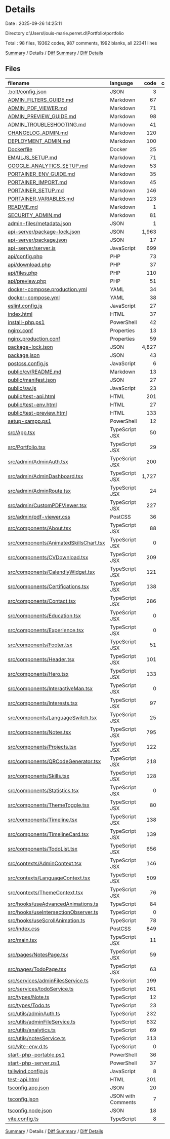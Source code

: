 # Details

Date : 2025-09-26 14:25:11

Directory c:\\Users\\louis-marie.perret.d\\Portfolio\\portfolio

Total : 98 files,  19362 codes, 987 comments, 1992 blanks, all 22341 lines

[Summary](results.md) / Details / [Diff Summary](diff.md) / [Diff Details](diff-details.md)

## Files
| filename | language | code | comment | blank | total |
| :--- | :--- | ---: | ---: | ---: | ---: |
| [.bolt/config.json](/.bolt/config.json) | JSON | 3 | 0 | 1 | 4 |
| [ADMIN\_FILTERS\_GUIDE.md](/ADMIN_FILTERS_GUIDE.md) | Markdown | 67 | 0 | 22 | 89 |
| [ADMIN\_PDF\_VIEWER.md](/ADMIN_PDF_VIEWER.md) | Markdown | 71 | 0 | 24 | 95 |
| [ADMIN\_PREVIEW\_GUIDE.md](/ADMIN_PREVIEW_GUIDE.md) | Markdown | 98 | 0 | 30 | 128 |
| [ADMIN\_TROUBLESHOOTING.md](/ADMIN_TROUBLESHOOTING.md) | Markdown | 41 | 0 | 17 | 58 |
| [CHANGELOG\_ADMIN.md](/CHANGELOG_ADMIN.md) | Markdown | 120 | 0 | 33 | 153 |
| [DEPLOYMENT\_ADMIN.md](/DEPLOYMENT_ADMIN.md) | Markdown | 100 | 0 | 46 | 146 |
| [Dockerfile](/Dockerfile) | Docker | 25 | 4 | 5 | 34 |
| [EMAILJS\_SETUP.md](/EMAILJS_SETUP.md) | Markdown | 71 | 0 | 23 | 94 |
| [GOOGLE\_ANALYTICS\_SETUP.md](/GOOGLE_ANALYTICS_SETUP.md) | Markdown | 53 | 0 | 23 | 76 |
| [PORTAINER\_ENV\_GUIDE.md](/PORTAINER_ENV_GUIDE.md) | Markdown | 35 | 0 | 15 | 50 |
| [PORTAINER\_IMPORT.md](/PORTAINER_IMPORT.md) | Markdown | 45 | 0 | 17 | 62 |
| [PORTAINER\_SETUP.md](/PORTAINER_SETUP.md) | Markdown | 146 | 0 | 60 | 206 |
| [PORTAINER\_VARIABLES.md](/PORTAINER_VARIABLES.md) | Markdown | 123 | 0 | 36 | 159 |
| [README.md](/README.md) | Markdown | 1 | 0 | 1 | 2 |
| [SECURITY\_ADMIN.md](/SECURITY_ADMIN.md) | Markdown | 81 | 0 | 33 | 114 |
| [admin-files/metadata.json](/admin-files/metadata.json) | JSON | 1 | 0 | 0 | 1 |
| [api-server/package-lock.json](/api-server/package-lock.json) | JSON | 1,963 | 0 | 1 | 1,964 |
| [api-server/package.json](/api-server/package.json) | JSON | 17 | 0 | 1 | 18 |
| [api-server/server.js](/api-server/server.js) | JavaScript | 699 | 62 | 159 | 920 |
| [api/config.php](/api/config.php) | PHP | 73 | 29 | 17 | 119 |
| [api/download.php](/api/download.php) | PHP | 37 | 7 | 10 | 54 |
| [api/files.php](/api/files.php) | PHP | 110 | 24 | 29 | 163 |
| [api/preview.php](/api/preview.php) | PHP | 51 | 9 | 11 | 71 |
| [docker-compose.production.yml](/docker-compose.production.yml) | YAML | 34 | 3 | 2 | 39 |
| [docker-compose.yml](/docker-compose.yml) | YAML | 38 | 4 | 3 | 45 |
| [eslint.config.js](/eslint.config.js) | JavaScript | 27 | 0 | 2 | 29 |
| [index.html](/index.html) | HTML | 37 | 3 | 3 | 43 |
| [install-php.ps1](/install-php.ps1) | PowerShell | 42 | 8 | 12 | 62 |
| [nginx.conf](/nginx.conf) | Properties | 13 | 0 | 4 | 17 |
| [nginx.production.conf](/nginx.production.conf) | Properties | 59 | 10 | 12 | 81 |
| [package-lock.json](/package-lock.json) | JSON | 4,827 | 0 | 1 | 4,828 |
| [package.json](/package.json) | JSON | 43 | 0 | 1 | 44 |
| [postcss.config.js](/postcss.config.js) | JavaScript | 6 | 0 | 1 | 7 |
| [public/cv/README.md](/public/cv/README.md) | Markdown | 13 | 0 | 6 | 19 |
| [public/manifest.json](/public/manifest.json) | JSON | 27 | 0 | 1 | 28 |
| [public/sw.js](/public/sw.js) | JavaScript | 23 | 1 | 3 | 27 |
| [public/test-api.html](/public/test-api.html) | HTML | 201 | 0 | 26 | 227 |
| [public/test-env.html](/public/test-env.html) | HTML | 27 | 0 | 2 | 29 |
| [public/test-preview.html](/public/test-preview.html) | HTML | 133 | 1 | 17 | 151 |
| [setup-xampp.ps1](/setup-xampp.ps1) | PowerShell | 12 | 2 | 1 | 15 |
| [src/App.tsx](/src/App.tsx) | TypeScript JSX | 50 | 5 | 6 | 61 |
| [src/Portfolio.tsx](/src/Portfolio.tsx) | TypeScript JSX | 29 | 0 | 2 | 31 |
| [src/admin/AdminAuth.tsx](/src/admin/AdminAuth.tsx) | TypeScript JSX | 200 | 53 | 25 | 278 |
| [src/admin/AdminDashboard.tsx](/src/admin/AdminDashboard.tsx) | TypeScript JSX | 1,727 | 109 | 170 | 2,006 |
| [src/admin/AdminRoute.tsx](/src/admin/AdminRoute.tsx) | TypeScript JSX | 24 | 3 | 6 | 33 |
| [src/admin/CustomPDFViewer.tsx](/src/admin/CustomPDFViewer.tsx) | TypeScript JSX | 227 | 13 | 26 | 266 |
| [src/admin/pdf-viewer.css](/src/admin/pdf-viewer.css) | PostCSS | 36 | 3 | 7 | 46 |
| [src/components/About.tsx](/src/components/About.tsx) | TypeScript JSX | 88 | 2 | 7 | 97 |
| [src/components/AnimatedSkillsChart.tsx](/src/components/AnimatedSkillsChart.tsx) | TypeScript JSX | 0 | 0 | 1 | 1 |
| [src/components/CVDownload.tsx](/src/components/CVDownload.tsx) | TypeScript JSX | 209 | 14 | 21 | 244 |
| [src/components/CalendlyWidget.tsx](/src/components/CalendlyWidget.tsx) | TypeScript JSX | 121 | 2 | 14 | 137 |
| [src/components/Certifications.tsx](/src/components/Certifications.tsx) | TypeScript JSX | 138 | 4 | 12 | 154 |
| [src/components/Contact.tsx](/src/components/Contact.tsx) | TypeScript JSX | 286 | 10 | 33 | 329 |
| [src/components/Education.tsx](/src/components/Education.tsx) | TypeScript JSX | 0 | 0 | 1 | 1 |
| [src/components/Experience.tsx](/src/components/Experience.tsx) | TypeScript JSX | 0 | 0 | 1 | 1 |
| [src/components/Footer.tsx](/src/components/Footer.tsx) | TypeScript JSX | 51 | 2 | 8 | 61 |
| [src/components/Header.tsx](/src/components/Header.tsx) | TypeScript JSX | 101 | 4 | 10 | 115 |
| [src/components/Hero.tsx](/src/components/Hero.tsx) | TypeScript JSX | 133 | 12 | 16 | 161 |
| [src/components/InteractiveMap.tsx](/src/components/InteractiveMap.tsx) | TypeScript JSX | 0 | 0 | 1 | 1 |
| [src/components/Interests.tsx](/src/components/Interests.tsx) | TypeScript JSX | 97 | 1 | 7 | 105 |
| [src/components/LanguageSwitch.tsx](/src/components/LanguageSwitch.tsx) | TypeScript JSX | 25 | 1 | 5 | 31 |
| [src/components/Notes.tsx](/src/components/Notes.tsx) | TypeScript JSX | 795 | 52 | 78 | 925 |
| [src/components/Projects.tsx](/src/components/Projects.tsx) | TypeScript JSX | 122 | 4 | 9 | 135 |
| [src/components/QRCodeGenerator.tsx](/src/components/QRCodeGenerator.tsx) | TypeScript JSX | 218 | 9 | 25 | 252 |
| [src/components/Skills.tsx](/src/components/Skills.tsx) | TypeScript JSX | 128 | 2 | 8 | 138 |
| [src/components/Statistics.tsx](/src/components/Statistics.tsx) | TypeScript JSX | 0 | 0 | 1 | 1 |
| [src/components/ThemeToggle.tsx](/src/components/ThemeToggle.tsx) | TypeScript JSX | 80 | 1 | 8 | 89 |
| [src/components/Timeline.tsx](/src/components/Timeline.tsx) | TypeScript JSX | 138 | 2 | 9 | 149 |
| [src/components/TimelineCard.tsx](/src/components/TimelineCard.tsx) | TypeScript JSX | 139 | 6 | 15 | 160 |
| [src/components/TodoList.tsx](/src/components/TodoList.tsx) | TypeScript JSX | 656 | 26 | 48 | 730 |
| [src/contexts/AdminContext.tsx](/src/contexts/AdminContext.tsx) | TypeScript JSX | 146 | 51 | 31 | 228 |
| [src/contexts/LanguageContext.tsx](/src/contexts/LanguageContext.tsx) | TypeScript JSX | 509 | 28 | 35 | 572 |
| [src/contexts/ThemeContext.tsx](/src/contexts/ThemeContext.tsx) | TypeScript JSX | 76 | 7 | 15 | 98 |
| [src/hooks/useAdvancedAnimations.ts](/src/hooks/useAdvancedAnimations.ts) | TypeScript | 84 | 0 | 24 | 108 |
| [src/hooks/useIntersectionObserver.ts](/src/hooks/useIntersectionObserver.ts) | TypeScript | 0 | 0 | 1 | 1 |
| [src/hooks/useScrollAnimation.ts](/src/hooks/useScrollAnimation.ts) | TypeScript | 78 | 2 | 17 | 97 |
| [src/index.css](/src/index.css) | PostCSS | 849 | 47 | 161 | 1,057 |
| [src/main.tsx](/src/main.tsx) | TypeScript JSX | 11 | 1 | 3 | 15 |
| [src/pages/NotesPage.tsx](/src/pages/NotesPage.tsx) | TypeScript JSX | 59 | 3 | 6 | 68 |
| [src/pages/TodoPage.tsx](/src/pages/TodoPage.tsx) | TypeScript JSX | 63 | 2 | 5 | 70 |
| [src/services/adminFilesService.ts](/src/services/adminFilesService.ts) | TypeScript | 199 | 40 | 41 | 280 |
| [src/services/todoService.ts](/src/services/todoService.ts) | TypeScript | 261 | 55 | 60 | 376 |
| [src/types/Note.ts](/src/types/Note.ts) | TypeScript | 12 | 0 | 0 | 12 |
| [src/types/Todo.ts](/src/types/Todo.ts) | TypeScript | 23 | 0 | 1 | 24 |
| [src/utils/adminAuth.ts](/src/utils/adminAuth.ts) | TypeScript | 232 | 14 | 43 | 289 |
| [src/utils/adminFileService.ts](/src/utils/adminFileService.ts) | TypeScript | 632 | 133 | 123 | 888 |
| [src/utils/analytics.ts](/src/utils/analytics.ts) | TypeScript | 69 | 15 | 18 | 102 |
| [src/utils/notesService.ts](/src/utils/notesService.ts) | TypeScript | 313 | 61 | 61 | 435 |
| [src/vite-env.d.ts](/src/vite-env.d.ts) | TypeScript | 0 | 1 | 1 | 2 |
| [start-php-portable.ps1](/start-php-portable.ps1) | PowerShell | 36 | 7 | 12 | 55 |
| [start-php-server.ps1](/start-php-server.ps1) | PowerShell | 37 | 7 | 7 | 51 |
| [tailwind.config.js](/tailwind.config.js) | JavaScript | 8 | 1 | 1 | 10 |
| [test-api.html](/test-api.html) | HTML | 201 | 0 | 26 | 227 |
| [tsconfig.app.json](/tsconfig.app.json) | JSON | 20 | 2 | 3 | 25 |
| [tsconfig.json](/tsconfig.json) | JSON with Comments | 7 | 0 | 1 | 8 |
| [tsconfig.node.json](/tsconfig.node.json) | JSON | 18 | 2 | 3 | 23 |
| [vite.config.ts](/vite.config.ts) | TypeScript | 8 | 1 | 2 | 11 |

[Summary](results.md) / Details / [Diff Summary](diff.md) / [Diff Details](diff-details.md)